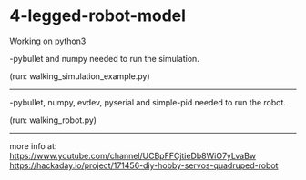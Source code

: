# 4-legged-robot-model
Working on python3

-pybullet and numpy needed to run the simulation.

(run: walking_simulation_example.py)
_______________________________________________________________________

-pybullet, numpy, evdev, pyserial and simple-pid needed to run the robot.

(run: walking_robot.py)
_______________________________________________________________________

more info at: https://www.youtube.com/channel/UCBpFFCjtieDb8WiO7yLvaBw
              https://hackaday.io/project/171456-diy-hobby-servos-quadruped-robot
